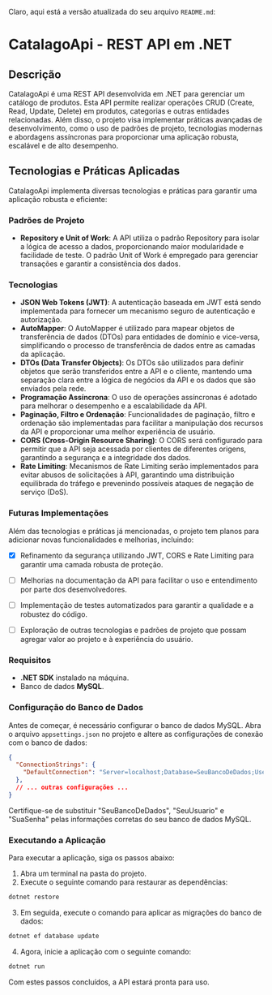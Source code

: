 Claro, aqui está a versão atualizada do seu arquivo `README.md`:

# CatalagoApi - REST API em .NET

## Descrição

CatalagoApi é uma REST API desenvolvida em .NET para gerenciar um catálogo de produtos. Esta API permite realizar operações CRUD (Create, Read, Update, Delete) em produtos, categorias e outras entidades relacionadas. Além disso, o projeto visa implementar práticas avançadas de desenvolvimento, como o uso de padrões de projeto, tecnologias modernas e abordagens assíncronas para proporcionar uma aplicação robusta, escalável e de alto desempenho.

## Tecnologias e Práticas Aplicadas

CatalagoApi implementa diversas tecnologias e práticas para garantir uma aplicação robusta e eficiente:

### Padrões de Projeto

- **Repository e Unit of Work**: A API utiliza o padrão Repository para isolar a lógica de acesso a dados, proporcionando maior modularidade e facilidade de teste. O padrão Unit of Work é empregado para gerenciar transações e garantir a consistência dos dados.

### Tecnologias

- **JSON Web Tokens (JWT)**: A autenticação baseada em JWT está sendo implementada para fornecer um mecanismo seguro de autenticação e autorização.
- **AutoMapper**: O AutoMapper é utilizado para mapear objetos de transferência de dados (DTOs) para entidades de domínio e vice-versa, simplificando o processo de transferência de dados entre as camadas da aplicação.
- **DTOs (Data Transfer Objects)**: Os DTOs são utilizados para definir objetos que serão transferidos entre a API e o cliente, mantendo uma separação clara entre a lógica de negócios da API e os dados que são enviados pela rede.
- **Programação Assíncrona**: O uso de operações assíncronas é adotado para melhorar o desempenho e a escalabilidade da API.
- **Paginação, Filtro e Ordenação**: Funcionalidades de paginação, filtro e ordenação são implementadas para facilitar a manipulação dos recursos da API e proporcionar uma melhor experiência de usuário.
- **CORS (Cross-Origin Resource Sharing)**: O CORS será configurado para permitir que a API seja acessada por clientes de diferentes origens, garantindo a segurança e a integridade dos dados.
- **Rate Limiting**: Mecanismos de Rate Limiting serão implementados para evitar abusos de solicitações à API, garantindo uma distribuição equilibrada do tráfego e prevenindo possíveis ataques de negação de serviço (DoS).

### Futuras Implementações

Além das tecnologias e práticas já mencionadas, o projeto tem planos para adicionar novas funcionalidades e melhorias, incluindo:

- [x] Refinamento da segurança utilizando JWT, CORS e Rate Limiting para garantir uma camada robusta de proteção.
- [ ] Melhorias na documentação da API para facilitar o uso e entendimento por parte dos desenvolvedores.
- [ ] Implementação de testes automatizados para garantir a qualidade e a robustez do código.
- [ ] Exploração de outras tecnologias e padrões de projeto que possam agregar valor ao projeto e à experiência do usuário.


### Requisitos

- **.NET SDK** instalado na máquina.
- Banco de dados **MySQL**.

### Configuração do Banco de Dados

Antes de começar, é necessário configurar o banco de dados MySQL. Abra o arquivo `appsettings.json` no projeto e altere as configurações de conexão com o banco de dados:

```json
{
  "ConnectionStrings": {
    "DefaultConnection": "Server=localhost;Database=SeuBancoDeDados;User Id=SeuUsuario;Password=SuaSenha;"
  },
  // ... outras configurações ...
}
```

Certifique-se de substituir "SeuBancoDeDados", "SeuUsuario" e "SuaSenha" pelas informações corretas do seu banco de dados MySQL.

### Executando a Aplicação

Para executar a aplicação, siga os passos abaixo:

1. Abra um terminal na pasta do projeto.
2. Execute o seguinte comando para restaurar as dependências:

```bash
dotnet restore
```

3. Em seguida, execute o comando para aplicar as migrações do banco de dados:

```bash
dotnet ef database update
```

4. Agora, inicie a aplicação com o seguinte comando:

```bash
dotnet run
```

Com estes passos concluídos, a API estará pronta para uso.
